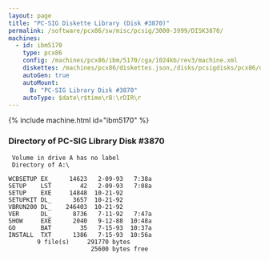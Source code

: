 ```yaml
---
layout: page
title: "PC-SIG Diskette Library (Disk #3870)"
permalink: /software/pcx86/sw/misc/pcsig/3000-3999/DISK3870/
machines:
  - id: ibm5170
    type: pcx86
    config: /machines/pcx86/ibm/5170/cga/1024kb/rev3/machine.xml
    diskettes: /machines/pcx86/diskettes.json,/disks/pcsigdisks/pcx86/diskettes.json
    autoGen: true
    autoMount:
      B: "PC-SIG Library Disk #3870"
    autoType: $date\r$time\rB:\rDIR\r
---
```


{% include machine.html id="ibm5170" %}

### Directory of PC-SIG Library Disk #3870

     Volume in drive A has no label
     Directory of A:\

    WCBSETUP EX_     14623   2-09-93   7:38a
    SETUP    LST        42   2-09-93   7:08a
    SETUP    EXE     14848  10-21-92
    SETUPKIT DL_      3657  10-21-92
    VBRUN200 DL_    246403  10-21-92
    VER      DL_      8736   7-11-92   7:47a
    SHOW     EXE      2040   9-12-88  10:48a
    GO       BAT        35   7-15-93  10:37a
    INSTALL  TXT      1386   7-15-93  10:56a
            9 file(s)     291770 bytes
                           25600 bytes free
